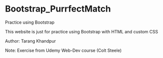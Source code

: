 # Bootstrap_PurrfectMatch
Practice using Bootstrap

This website is just for practice using Bootstrap with HTML and custom CSS

Author: Tarang Khandpur

Note: Exercise from Udemy Web-Dev course (Colt Steele)
